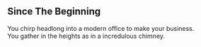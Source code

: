 Since The Beginning
-------------------
You chirp headlong into a modern office to make your business.  
You gather in the heights as in a incredulous chimney.  
